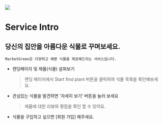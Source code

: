 ![](https://market-green-app.herokuapp.com/static/media/logo2.2608f26ac46fbd8708e5.png)

# **Service Intro**

## 당신의 집안을 아름다운 식물로 꾸며보세요.

`MarketGreen은 다양하고 예쁜 식물을 제공해드리는 서비스입니다. `

- 렌딩페이지 및 제품(식물) 살펴보기

   > 랜딩 페이지에서 Start find plant 버튼을 클릭하여 식물 목록을 확인해보세요.

- 관심있는 식물을 발견하면 '자세히 보기' 버튼을 눌러 보세요

   > 제품에 대한 리뷰와 평점을 확인 할 수 있어요.

- 식물을 구입하고 싶으면 [회원 가입] 해주세요.

   > 
